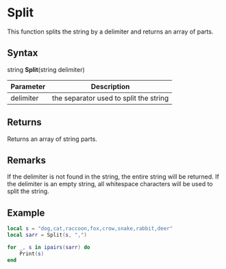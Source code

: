 # Split

This function splits the string by a delimiter and returns an array of parts.

## Syntax

string **Split**(string delimiter)

| Parameter | Description |
|---|---|
| delimiter | the separator used to split the string |

## Returns

Returns an array of string parts.

## Remarks

If the delimiter is not found in the string, the entire string will be returned. If the delimiter is an empty string, all whitespace characters will be used to split the string.

## Example

```lua
local s = "dog,cat,raccoon,fox,crow,snake,rabbit,deer"
local sarr = Split(s, ",")

for _, s in ipairs(sarr) do
    Print(s)
end
```
